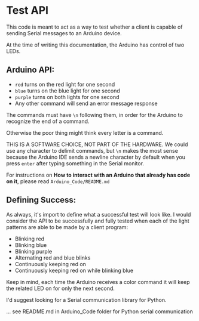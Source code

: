 # Test API

This code is meant to act as a way to test whether a client is capable of sending Serial messages to an Arduino device.

At the time of writing this documentation, the Arduino has control of two LEDs.

## Arduino API:
* `red` turns on the red light for one second
* `blue` turns on the blue light for one second
* `purple` turns on both lights for one second
* Any other command will send an error message response

The commands must have `\n` following them, in order for the Arduino to recognize the end of a command.

Otherwise the poor thing might think every letter is a command.

THIS IS A SOFTWARE CHOICE, NOT PART OF THE HARDWARE. We could use any character to delimit commands, but `\n` makes the most sense
because the Arduino IDE sends a newline character by default when you press `enter` after typing something in the Serial monitor.

For instructions on **How to interact with an Arduino that already has code on it**, please read `Arduino_Code/README.md`

## Defining Success:

As always, it's import to define what a successful test will look like. 
I would consider the API to be successfully and fully tested when each of the light patterns are able to be made by a client program:
* Blinking red
* Blinking blue
* Blinking purple
* Alternating red and blue blinks
* Continuously keeping red on
* Continuously keeping red on while blinking blue

Keep in mind, each time the Arduino receives a color command it will keep the related LED on for only the next second.

I'd suggest looking for a Serial communication library for Python.

... see README.md in Arduino_Code folder for Python serial communication
